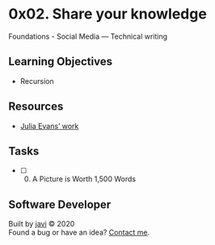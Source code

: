 # 0x02. Share your knowledge
Foundations - Social Media ― Technical writing

## Learning Objectives
* Recursion

## Resources
* [Julia Evans’ work](https://drawings.jvns.ca/)

## Tasks
* [ ] 0. A Picture is Worth 1,500 Words

## Software Developer
Built by [javi](https://github.com/javi0x00) :copyright: 2020  
Found a bug or have an idea? [Contact me](https://www.linkedin.com/in/javi0x00/).

